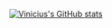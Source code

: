 [![Vinicius's GitHub stats](https://github-readme-stats.vercel.app/api?username=viniciusueharaweb&hide=stars&show_icons=true&theme=dracula)](https://github.com/viniciusueharaweb)
